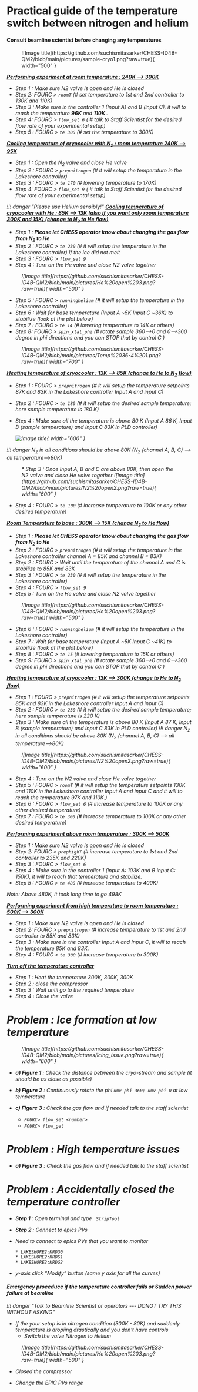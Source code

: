 

# Practical guide of the temperature switch between nitrogen and helium

#### Consult beamline scientist before changing any temperatures


<figure markdown>
  ![Image title](https://github.com/suchismitasarker/CHESS-ID4B-QM2/blob/main/pictures/sample-cryo1.png?raw=true){ width="500" }
</figure>


<b><i><u> Performing experiment at room temperature : 240K --> 300K </b></u>

* Step 1 : Make sure N2 valve is open and He is closed
* Step 2: <i> FOURC > `roomT`  (# set temperature to 1st and 2nd controller to 130K and 110K)
* Step 3 : Make sure in the controller 1 (Input A) and B (input C), it will to reach the temperature <b>96K </b> and <b>110K </b>.
* Step 4: <i> FOURC > `flow_set 6` ( # talk to Staff Scientist for the desired flow rate of your experimental setup)
* Step 5 : FOURC > `te 300` </i>   (# set the temperature to 300K)


<b><i><u> Cooling temperature of cryocooler with N<sub>2</sub> : room temperature 240K --> 95K </b> </u>

* Step 1 : Open the N<sub>2</sub> valve and close He valve
* Step 2 : <i> FOURC > `prepnitrogen` </i> (# it will setup the temperature in the Lakeshore controller)
* Step 3 : <i> FOURC > `te 170` </i>   (# lowering temperature to 170K)
* Step 4: <i> FOURC > `flow_set 9` ( # talk to Staff Scientist for the desired flow rate of your experimental setup)



!!! danger "Please use Helium sensibly!"
<b><i><u> Cooling temperature of cryocooler with He : 85K --> 13K (also if you want only room temperature 300K and 15K) (change to N<sub>2</sub> to He flow)</b></u> 

* Step 1 : <b> Please let CHESS operator know about changing the gas flow from N<sub>2</sub> to He </b>
* Step 2 : <i> FOURC > `te 230` </i> (# it will setup the temperature in the Lakeshore controller)
If the ice did not melt 
* Step 3 : <i> FOURC > `flow_set 9` </i>
* Step 4 : Turn on the He valve  and close N2 valve together

<figure markdown>
  ![Image title](https://github.com/suchismitasarker/CHESS-ID4B-QM2/blob/main/pictures/He%20open%203.png?raw=true){ width="500" }
</figure>

* Step 5 : <i> FOURC > `runninghelium` </i> (# it will setup the temperature in the Lakeshore controller)
* Step 6 : Wait for base temperature (Input A ~5K Input C ~36K) to stabilize (look at the plot below)
* Step 7 : <i> FOURC > `te 14` </i>   (# lowering temperature to 14K or others)
* Step 8: <i> FOURC > `spin_xtal_phi` </i> (# rotate sample 360-->0 and 0-->360 degree in phi directions and you can STOP that by control C )

<figure markdown>
  ![Image title](https://github.com/suchismitasarker/CHESS-ID4B-QM2/blob/main/pictures/Temp%2036-4%201.png?raw=true){ width="700" }
</figure>


<b><i><u> Heating temperature of cryocooler : 13K --> 85K (change to He to N<sub>2</sub> flow)</b></u>


* Step 1 : <i> FOURC > `prepnitrogen` </i> (# it will setup the temperature setpoints 87K and 83K in the Lakeshore controller Input A and input C)
* Step 2 : <i> FOURC > `te 180` </i> (# it will setup the desired sample temperature; here sample temperature is 180 K)
* Step 4 : Make sure all the temperature is above 80 K (Input A 86 K, Input B (sample temperature) and Input C 83K in PLD controller)

  ![Image title](https://github.com/suchismitasarker/CHESS-ID4B-QM2/blob/main/pictures/Temp%2086-83%201.png?raw=true){ width="600" }
</figure>

!!! danger
    </i>N<sub>2</sub> in all conditions should be above 80K (N<sub>2</sub> (channel A, B, C) --> all temperature-->80K)
<figure markdown>
* Step 3 : Once Input A, B and C are above 80K, then open the N2 valve and close He valve together
  ![Image title](https://github.com/suchismitasarker/CHESS-ID4B-QM2/blob/main/pictures/N2%20open2.png?raw=true){ width="600" }
</figure>

* Step 4 : <i> FOURC > `te 100` </i>   (# increase temperature to 100K or any other desired temperature)


<b><i><u> Room Temperature to base : 300K --> 15K (change N<sub>2</sub> to He flow)</b></u>

* Step 1 : <b> Please let CHESS operator know about changing the gas flow from N<sub>2</sub> to He </b>
* Step 2 : <i> FOURC > `prepnitrogen` </i> (# it will setup the temperature in the Lakeshore controller channel A = 85K and channel B = 83K)
* Step 2 : <i> FOURC > Wait until the temperature of the channel A and C is stabilize to 85K and 83K
* Step 3 : <i> FOURC > `te 230` </i> (# it will setup the temperature in the Lakeshore controller)
* Step 4 : <i> FOURC > `flow_set 9` </i>
* Step 5 : Turn on the He valve  and close N2 valve together

<figure markdown>
  ![Image title](https://github.com/suchismitasarker/CHESS-ID4B-QM2/blob/main/pictures/He%20open%203.png?raw=true){ width="500" }
</figure>

* Step 6 : <i> FOURC > `runninghelium` </i> (# it will setup the temperature in the Lakeshore controller)
* Step 7 : Wait for base temperature (Input A ~5K Input C ~41K) to stabilize (look at the plot below)
* Step 8 : <i> FOURC > `te 15` </i>   (# lowering temperature to 15K or others)
* Step 9: <i> FOURC > `spin_xtal_phi` </i> (# rotate sample 360-->0 and 0-->360 degree in phi directions and you can STOP that by control C )


<b><i><u> Heating temperature of cryocooler : 13K --> 300K (change to He to N<sub>2</sub> flow)</b></u>


* Step 1 : <i> FOURC > `prepnitrogen` </i> (# it will setup the temperature setpoints 85K and 83K in the Lakeshore controller Input A and input C)
* Step 2 : <i> FOURC > `te 230` </i> (# it will setup the desired sample temperature; here sample temperature is 220 K)
* Step 3 : Make sure all the temperature is above 80 K (Input A 87 K, Input B (sample temperature) and Input C 83K in PLD controller)
!!! danger
    </i>N<sub>2</sub> in all conditions should be above 80K (N<sub>2</sub> (channel A, B, C) --> all temperature-->80K)
<figure markdown>
  ![Image title](https://github.com/suchismitasarker/CHESS-ID4B-QM2/blob/main/pictures/N2%20open2.png?raw=true){ width="600" }
</figure>


* Step 4 : Turn on the N2 valve  and close He valve together
* Step 5 : <i> FOURC > `roomT` </i>   (# it will setup the temperature setpoints 130K and 110K in the Lakeshore controller Input A and input C and it will to reach the temperature 97K and 110K.)
* Step 6 : <i> FOURC > `flow_set 6` </i>   (# increase temperature to 100K or any other desired temperature)
* Step 7 : <i> FOURC > `te 300` </i>   (# increase temperature to 100K or any other desired temperature)



<b><i><u> Performing experiment above room temperature : 300K --> 500K </b></u>

* Step 1 : Make sure N2 valve is open and He is closed
* Step 2: <i> FOURC > `prephighT`  (# increase temperature to 1st and 2nd controller to 235K and 220K)
* Step 3 : <i> FOURC > `flow_set 6`
* Step 4 : Make sure in the controller 1 (Input A: 103K and B input C: 150K), it will to reach that temperature and stabilize.
* Step 5 : FOURC > `te 480` </i>   (# increase temperature to 400K)

 <i> Note: Above 480K, it took long time to go 498K </i> 

<b><i><u> Performing experiment from high temperature to room temperature : 500K --> 300K </b></u>

* Step 1 : Make sure N2 valve is open and He is closed
* Step 2: <i> FOURC > `prepnitrogen`  (# increase temperature to 1st and 2nd controller to 85K and 83K)
* Step 3 : Make sure in the controller  Input A and Input C, it will to reach the temperature 85K and 83K.
* Step 4 : FOURC > `te 300` </i>   (# increase temperature to 300K)


<b><i><u> Turn off the temperature controller </b></i></u>

* Step 1 : Heat the temperature 300K, 300K, 300K
* Step 2 : close the compressor
* Step 3 : Wait until go to the required temperature
* Step 4 : Close the valve



# Problem : Ice formation at low temperature

<figure markdown>
  ![Image title](https://github.com/suchismitasarker/CHESS-ID4B-QM2/blob/main/pictures/icing_issue.png?raw=true){ width="600" }
</figure>
 
* <i><b> a) Figure 1</b></i> : Check the distance between the cryo-stream and sample (it should be as close as possible)
* <i><b> b) Figure 2</b></i> : Continuously rotate the phi `umv phi 360; umv phi 0` at low temperature
* <i><b> c) Figure 3</b></i> : Check the gas flow and if needed talk to the staff scientist 
        
    * `FOURC> flow_set <number>`
    * `FOURC> flow_get `


# Problem : High temperature issues
* <i><b> a) Figure 3</b></i> : Check the gas flow and if needed talk to the staff scientist

# Problem : Accidentally closed the temperature controller

* <i><b> Step 1 </b></i> : Open terminal and type ` StripTool`
* <i><b> Step 2 </b></i> : Connect to epics PVs


* Need to connect to epics PVs that you want to monitor

      * LAKESHORE2:KRDG0
      * LAKESHORE2:KRDG1
      * LAKESHORE2:KRDG2

* y-axis click “Modify” button (same y axis for all the curves)


#### Emergency proceduce if the temperature controller fails or Sudden power failure at beamline

!!! danger "Talk to Beamline Scientist or operators --- DONOT TRY THIS WITHOUT ASKING" 

* If the your setup is in nitrogen condition (300K - 80K) and suddenly temperature is dropiing drastically and you don't have controls 
  * Switch the valve Nitrogen to Helium 

<figure markdown>
  ![Image title](https://github.com/suchismitasarker/CHESS-ID4B-QM2/blob/main/pictures/He%20open%203.png?raw=true){ width="500" }
</figure>

  * Closed the compressor

  * Change the EPIC PVs range


